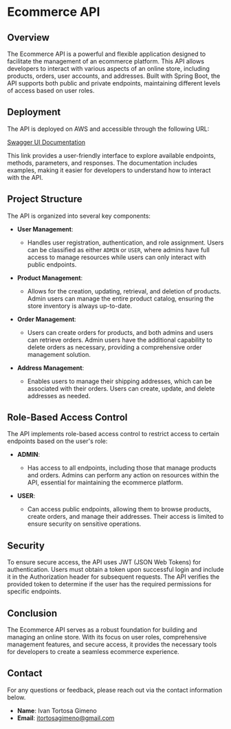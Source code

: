 # Ecommerce API

## Overview

The Ecommerce API is a powerful and flexible application designed to facilitate the management of an ecommerce platform.
This API allows developers to interact with various aspects of an online store, including products, orders, user
accounts, and addresses. Built with Spring Boot, the API supports both public and private endpoints, maintaining
different levels of access based on user roles.

## Deployment

The API is deployed on AWS and accessible through the following URL:

[Swagger UI Documentation](http://52.47.147.31:8080/swagger-ui/index.html)

This link provides a user-friendly interface to explore available endpoints, methods, parameters, and responses. The
documentation includes examples, making it easier for developers to understand how to interact with the API.

## Project Structure

The API is organized into several key components:

- **User Management**:
    - Handles user registration, authentication, and role assignment. Users can be classified as either `ADMIN` or
      `USER`, where admins have full access to manage resources while users can only interact with public endpoints.

- **Product Management**:
    - Allows for the creation, updating, retrieval, and deletion of products. Admin users can manage the entire product
      catalog, ensuring the store inventory is always up-to-date.

- **Order Management**:
    - Users can create orders for products, and both admins and users can retrieve orders. Admin users have the
      additional capability to delete orders as necessary, providing a comprehensive order management solution.

- **Address Management**:
    - Enables users to manage their shipping addresses, which can be associated with their orders. Users can create,
      update, and delete addresses as needed.

## Role-Based Access Control

The API implements role-based access control to restrict access to certain endpoints based on the user's role:

- **ADMIN**:
    - Has access to all endpoints, including those that manage products and orders. Admins can perform any action on
      resources within the API, essential for maintaining the ecommerce platform.

- **USER**:
    - Can access public endpoints, allowing them to browse products, create orders, and manage their addresses. Their
      access is limited to ensure security on sensitive operations.

## Security

To ensure secure access, the API uses JWT (JSON Web Tokens) for authentication. Users must obtain a token upon
successful login and include it in the Authorization header for subsequent requests. The API verifies the provided token
to determine if the user has the required permissions for specific endpoints.

## Conclusion

The Ecommerce API serves as a robust foundation for building and managing an online store. With its focus on user roles,
comprehensive management features, and secure access, it provides the necessary tools for developers to create a
seamless ecommerce experience.

## Contact

For any questions or feedback, please reach out via the contact information below.

- **Name**: Ivan Tortosa Gimeno
- **Email**: [itortosagimeno@gmail.com](mailto:itortosagimeno@gmail.com)

